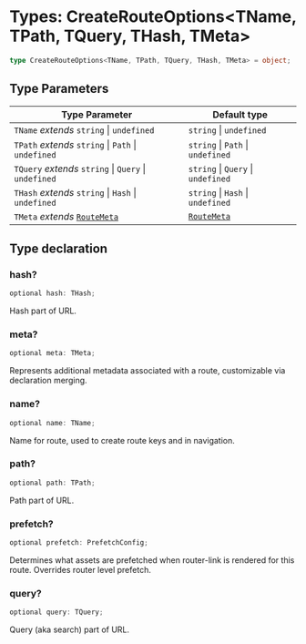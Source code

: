 # Types: CreateRouteOptions\<TName, TPath, TQuery, THash, TMeta\>

```ts
type CreateRouteOptions<TName, TPath, TQuery, THash, TMeta> = object;
```

## Type Parameters

| Type Parameter | Default type |
| ------ | ------ |
| `TName` *extends* `string` \| `undefined` | `string` \| `undefined` |
| `TPath` *extends* `string` \| `Path` \| `undefined` | `string` \| `Path` \| `undefined` |
| `TQuery` *extends* `string` \| `Query` \| `undefined` | `string` \| `Query` \| `undefined` |
| `THash` *extends* `string` \| `Hash` \| `undefined` | `string` \| `Hash` \| `undefined` |
| `TMeta` *extends* [`RouteMeta`](RouteMeta.md) | [`RouteMeta`](RouteMeta.md) |

## Type declaration

### hash?

```ts
optional hash: THash;
```

Hash part of URL.

### meta?

```ts
optional meta: TMeta;
```

Represents additional metadata associated with a route, customizable via declaration merging.

### name?

```ts
optional name: TName;
```

Name for route, used to create route keys and in navigation.

### path?

```ts
optional path: TPath;
```

Path part of URL.

### prefetch?

```ts
optional prefetch: PrefetchConfig;
```

Determines what assets are prefetched when router-link is rendered for this route. Overrides router level prefetch.

### query?

```ts
optional query: TQuery;
```

Query (aka search) part of URL.
